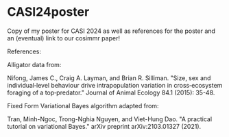 # CASI24poster
Copy of my poster for CASI 2024 as well as references for the poster and an (eventual) link to our cosimmr paper!

References:

Alligator data from:

Nifong, James C., Craig A. Layman, and Brian R. Silliman. "Size, sex and individual‐level behaviour drive intrapopulation variation in cross‐ecosystem foraging of a top‐predator." Journal of Animal Ecology 84.1 (2015): 35-48.

Fixed Form Variational Bayes algorithm adapted from:

Tran, Minh-Ngoc, Trong-Nghia Nguyen, and Viet-Hung Dao. "A practical tutorial on variational Bayes." arXiv preprint arXiv:2103.01327 (2021).

